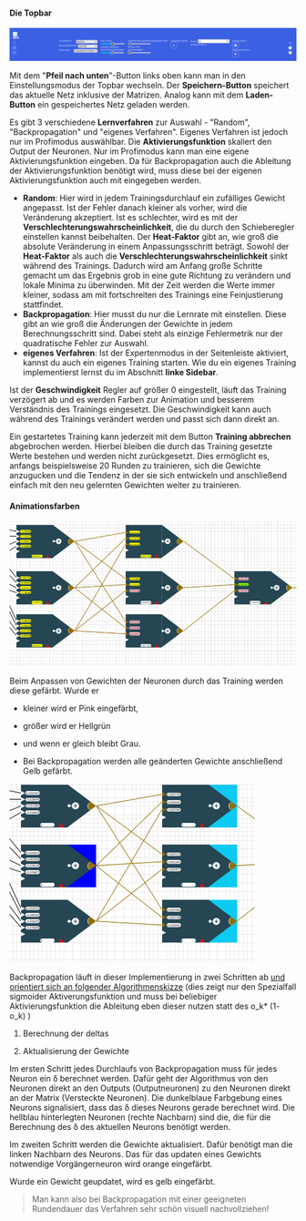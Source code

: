 #### Die Topbar

![Topbar](img/Topbar.png)

Mit dem "**Pfeil nach unten**"-Button links oben kann man in den Einstellungsmodus der Topbar wechseln. Der **Speichern-Button** speichert das aktuelle Netz inklusive der Matrizen. Analog kann mit dem **Laden-Button** ein gespeichertes Netz geladen werden. 

Es gibt 3 verschiedene **Lernverfahren** zur Auswahl - "Random", "Backpropagation" und "eigenes Verfahren". Eigenes Verfahren ist jedoch nur im Profimodus auswählbar. Die **Aktivierungsfunktion** skaliert den Output der Neuronen. Nur im Profimodus kann man eine eigene Aktivierungsfunktion eingeben. Da für Backpropagation auch die Ableitung der Aktivierungsfunktion benötigt wird, muss diese bei der eigenen Aktivierungsfunktion auch mit eingegeben werden. 

- **Random**: Hier wird in jedem Trainingsdurchlauf ein zufälliges Gewicht angepasst. Ist der Fehler danach kleiner als vorher, wird die Veränderung akzeptiert. Ist es schlechter, wird es mit der **Verschlechterungswahrscheinlichkeit**, die du durch den Schieberegler einstellen kannst beibehalten. Der **Heat-Faktor** gibt an, wie groß die absolute Veränderung in einem Anpassungsschritt beträgt. Sowohl der **Heat-Faktor** als auch die **Verschlechterungswahrscheinlichkeit** sinkt während des Trainings. Dadurch wird am Anfang große Schritte gemacht um das Ergebnis grob in eine gute Richtung zu verändern und lokale Minima zu überwinden. Mit der Zeit werden die Werte immer kleiner, sodass am mit fortschreiten des Trainings eine Feinjustierung stattfindet.
- **Backpropagation**: Hier musst du nur die Lernrate mit einstellen. Diese gibt an wie groß die Änderungen der Gewichte in jedem Berechnungsschritt sind. Dabei steht als einzige Fehlermetrik nur der quadratische Fehler zur Auswahl. 
- **eigenes Verfahren**: Ist der Expertenmodus in der Seitenleiste aktiviert, kannst du auch ein eigenes Training starten. Wie du ein eigenes Training implementierst lernst du im Abschnitt **linke Sidebar**.

Ist der **Geschwindigkeit** Regler auf größer 0 eingestellt, läuft das Training verzögert ab und es werden Farben zur Animation und besserem Verständnis des Trainings eingesetzt.  Die Geschwindigkeit kann auch während des Trainings verändert werden und passt sich dann direkt an. 

Ein gestartetes Training kann jederzeit mit dem Button **Training abbrechen** abgebrochen werden. Hierbei bleiben die durch das Training gesetzte Werte bestehen und werden nicht zurückgesetzt. Dies ermöglicht es, anfangs beispielsweise 20 Runden zu trainieren, sich die Gewichte anzugucken und die Tendenz in der sie sich entwickeln und anschließend einfach mit den neu gelernten Gewichten weiter zu trainieren.

#### Animationsfarben

![FarbeGewichteBackpropagation.png](img/FarbeGewichteBackpropagation.png)

Beim Anpassen von Gewichten der Neuronen durch das Training werden diese gefärbt. Wurde er

-  kleiner wird er Pink eingefärbt, 

- größer wird er Hellgrün

-  und wenn er gleich bleibt Grau. 

- Bei Backpropagation werden alle geänderten Gewichte anschließend Gelb gefärbt.

![BackpropagationNeuronFarbe](img/BackpropagationNeuronFarbe.png)

Backpropagation läuft in dieser Implementierung in zwei Schritten ab [und orientiert sich an folgender Algorithmenskizze](backprop.png) (dies zeigt nur den Spezialfall sigmoider Aktiverungsfunktion und muss bei beliebiger Aktivierungsfunktion die Ableitung eben dieser nutzen statt des o_k* (1- o_k) )

1. Berechnung der deltas

2. Aktualisierung der Gewichte

Im ersten Schritt jedes Durchlaufs von Backpropagation muss für jedes Neuron ein δ berechnet werden. Dafür geht der Algorithmus von den Neuronen direkt an den Outputs (Outputneuronen) zu den Neuronen direkt an der Matrix (Versteckte Neuronen). Die dunkelblaue Farbgebung eines Neurons signalisiert, dass das δ dieses Neurons gerade berechnet wird. Die hellblau hinterlegten Neuronen (rechte Nachbarn) sind die, die für die Berechnung des δ des aktuellen Neurons benötigt werden.

Im zweiten Schritt werden die Gewichte aktualisiert. Dafür benötigt man die linken Nachbarn des Neurons. Das für das updaten eines Gewichts notwendige Vorgängerneuron wird orange eingefärbt. 

Wurde ein Gewicht geupdatet, wird es gelb eingefärbt.

>  Man kann also bei Backpropagation mit einer geeigneten Rundendauer das Verfahren sehr schön visuell nachvollziehen!
